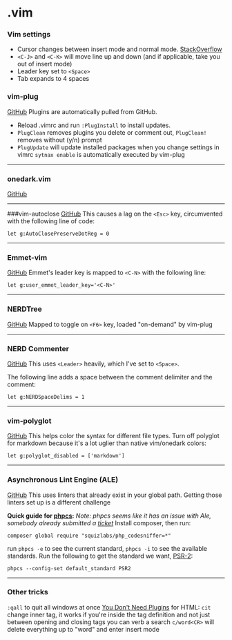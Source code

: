 # .vim

### Vim settings

+ Cursor changes between insert mode and normal mode. [StackOverflow](https://stackoverflow.com/a/42118416)
+ `<C-J>` and `<C-K>` will move line up and down (and if applicable, take you out of insert mode)
+ Leader key set to `<Space>`
+ Tab expands to 4 spaces

### vim-plug
[GitHub](https://github.com/junegunn/vim-plug)
Plugins are automatically pulled from GitHub.  

+ Reload .vimrc and run `:PlugInstall` to install updates. 
+ `PlugClean` removes plugins you delete or comment out, `PlugClean!` removes without (y/n) prompt
+ `PlugUpdate` will update installed packages when you change settings in vimrc
`sytnax enable` is automatically executed by vim-plug

---

### onedark.vim
[GitHub](https://github.com/joshdick/onedark.vim)

---

###vim-autoclose
[GitHub](https://github.com/Townk/vim-autoclose)
This causes a lag on the `<Esc>` key, circumvented with the following line of code:

```
let g:AutoClosePreserveDotReg = 0
```

---


### Emmet-vim
[GitHub](https://github.com/mattn/emmet-vim)
Emmet's leader key is mapped to `<C-N>` with the following line:

```
let g:user_emmet_leader_key='<C-N>'
```

---

### NERDTree
[GitHub](https://github.com/scrooloose/nerdtree)
Mapped to toggle on `<F6>` key, loaded "on-demand" by vim-plug

---

### NERD Commenter
[GitHub](https://github.com/scrooloose/nerdcommenter)
This uses `<Leader>` heavily, which I've set to `<Space>`. 

The following line adds a space between the comment delimiter and the comment:

```
let g:NERDSpaceDelims = 1
```

---

### vim-polyglot
[GitHub](https://github.com/sheerun/vim-polyglot)
This helps color the syntax for different file types. 
Turn off polyglot for markdown because it's a lot uglier than native vim/onedark colors:

```
let g:polyglot_disabled = ['markdown']
```

---

### Asynchronous Lint Engine (ALE)
[GitHub](https://github.com/w0rp/ale)
This uses linters that already exist in your global path.  Getting those linters set up is a different challenge

**Quick guide for [phpcs](https://github.com/squizlabs/PHP_CodeSniffer/):**
*Note: phpcs seems like it has an issue with Ale, somebody already submitted a [ticket](https://github.com/w0rp/ale/issues/1867)*
Install composer, then run:

```
composer global require "squizlabs/php_codesniffer=*"
```

run `phpcs -e` to see the current standard, `phpcs -i` to see the available standards.  Run the following to get the standard we want, [PSR-2](https://www.php-fig.org/psr/psr-2/):

```
phpcs --config-set default_standard PSR2
```

---

### Other tricks

`:qall` to quit all windows at once
[You Don't Need Plugins](https://www.youtube.com/watch?v=XA2WjJbmmoM)
for HTML: `cit` change inner tag, it works if you're inside the tag definition and not just between opening and closing tags
you can verb a search
`c/word<CR>` will delete everything up to "word" and enter insert mode
